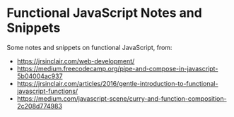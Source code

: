 # Functional JavaScript Notes and Snippets
Some notes and snippets on functional JavaScript, from:
- https://jrsinclair.com/web-development/
- https://medium.freecodecamp.org/pipe-and-compose-in-javascript-5b04004ac937
- https://jrsinclair.com/articles/2016/gentle-introduction-to-functional-javascript-functions/
- https://medium.com/javascript-scene/curry-and-function-composition-2c208d774983
